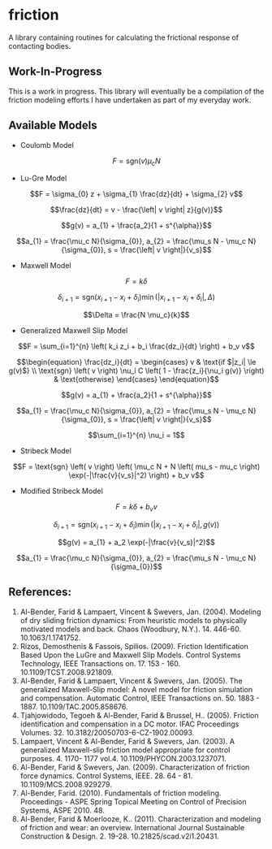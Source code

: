 # friction
A library containing routines for calculating the frictional response of contacting bodies.

## Work-In-Progress
This is a work in progress.  This library will eventually be a compilation of the friction modeling efforts I have undertaken as part of my everyday work.

## Available Models
- Coulomb Model
```math
F = \text{sgn} \left( v \right) \mu_{c} N
```
- Lu-Gre Model
```math
F = \sigma_{0} z + \sigma_{1} \frac{dz}{dt} + \sigma_{2} v
```
```math
\frac{dz}{dt} = v - \frac{\left| v \right| z}{g(v)}
```
```math
g(v) = a_{1} + \frac{a_2}{1 + s^{\alpha}}
```
```math
a_{1} = \frac{\mu_c N}{\sigma_{0}}, a_{2} = \frac{\mu_s N - \mu_c N}{\sigma_{0}}, s = \frac{\left| v \right|}{v_s}
```
- Maxwell Model
```math
F = k \delta
```
```math
\delta_{i+1} = \text{sgn} \left( x_{i+1} - x_{i} + \delta_{i} \right) \min \left( \left| x_{i+1} - x_{i} + \delta_{i} \right|, \Delta \right)
```
```math
\Delta = \frac{N \mu_c}{k}
```
- Generalized Maxwell Slip Model
```math
F = \sum_{i=1}^{n} \left( k_i z_i + b_i \frac{dz_i}{dt} \right) + b_v v
```
```math
\begin{equation}
\frac{dz_i}{dt} = 
\begin{cases}
v & \text{if $|z_i| \le g(v)$} \\
\text{sgn} \left( v \right) \nu_i C \left( 1 - \frac{z_i}{\nu_i g(v)} \right) & \text{otherwise}
\end{cases}
\end{equation}
```
```math
g(v) = a_{1} + \frac{a_2}{1 + s^{\alpha}}
```
```math
a_{1} = \frac{\mu_c N}{\sigma_{0}}, a_{2} = \frac{\mu_s N - \mu_c N}{\sigma_{0}}, s = \frac{\left| v \right|}{v_s}
```
```math
\sum_{i=1}^{n} \nu_i = 1
```
- Stribeck Model
```math
F = \text{sgn} \left( v \right) \left( \mu_c N + N \left( mu_s - mu_c \right) \exp(-|\frac{v}{v_s}|^2) \right) + b_v v
```
- Modified Stribeck Model
```math
F = k \delta + b_v v
```
```math
\delta_{i+1} = \text{sgn} \left( x_{i+1} - x_{i} + \delta_{i} \right) \min \left( \left| x_{i+1} - x_{i} + \delta_{i} \right|, g(v) \right)
```
```math
g(v) = a_{1} + a_2 \exp(-|\frac{v}{v_s}|^2)
```
```math
a_{1} = \frac{\mu_c N}{\sigma_{0}}, a_{2} = \frac{\mu_s N - \mu_c N}{\sigma_{0}}
```

## References:
1. Al-Bender, Farid & Lampaert, Vincent & Swevers, Jan. (2004). Modeling of dry sliding friction dynamics: From heuristic models to physically motivated models and back. Chaos (Woodbury, N.Y.). 14. 446-60. 10.1063/1.1741752. 
2. Rizos, Demosthenis & Fassois, Spilios. (2009). Friction Identification Based Upon the LuGre and Maxwell Slip Models. Control Systems Technology, IEEE Transactions on. 17. 153 - 160. 10.1109/TCST.2008.921809. 
3. Al-Bender, Farid & Lampaert, Vincent & Swevers, Jan. (2005). The generalized Maxwell-Slip model: A novel model for friction simulation and compensation. Automatic Control, IEEE Transactions on. 50. 1883 - 1887. 10.1109/TAC.2005.858676. 
4. Tjahjowidodo, Tegoeh & Al-Bender, Farid & Brussel, H.. (2005). Friction identification and compensation in a DC motor. IFAC Proceedings Volumes. 32. 10.3182/20050703-6-CZ-1902.00093. 
5. Lampaert, Vincent & Al-Bender, Farid & Swevers, Jan. (2003). A generalized Maxwell-slip friction model appropriate for control purposes. 4. 1170- 1177 vol.4. 10.1109/PHYCON.2003.1237071. 
6. Al-Bender, Farid & Swevers, Jan. (2009). Characterization of friction force dynamics. Control Systems, IEEE. 28. 64 - 81. 10.1109/MCS.2008.929279. 
7. Al-Bender, Farid. (2010). Fundamentals of friction modeling. Proceedings - ASPE Spring Topical Meeting on Control of Precision Systems, ASPE 2010. 48. 
8. Al-Bender, Farid & Moerlooze, K.. (2011). Characterization and modeling of friction and wear: an overview. International Journal Sustainable Construction & Design. 2. 19-28. 10.21825/scad.v2i1.20431. 